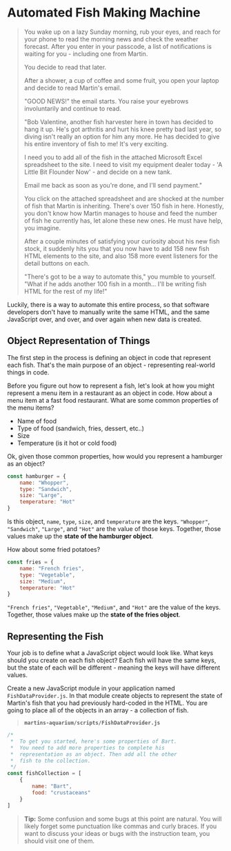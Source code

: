 # Automated Fish Making Machine

> You wake up on a lazy Sunday morning, rub your eyes, and reach for your phone to read the morning news and check the weather forecast. After you enter in your passcode, a list of notifications is waiting for you - including one from Martin.
>
> You decide to read that later.
>
> After a shower, a cup of coffee and some fruit, you open your laptop and decide to read Martin's email.
>
> "GOOD NEWS!" the email starts. You raise your eyebrows involuntarily and continue to read.
>
> "Bob Valentine, another fish harvester here in town has decided to hang it up. He's got arthritis and hurt his knee pretty bad last year, so diving isn't really an option for him any more. He has decided to give his entire inventory of fish to me! It's very exciting.
>
> I need you to add all of the fish in the attached Microsoft Excel spreadsheet to the site. I need to visit my equipment dealer today - 'A Little Bit Flounder Now' - and decide on a new tank.
>
> Email me back as soon as you're done, and I'll send payment."
>
> You click on the attached spreadsheet and are shocked at the number of fish that Martin is inheriting. There's over 150 fish in here. Honestly, you don't know how Martin manages to house and feed the number of fish he currently has, let alone these new ones. He must have help, you imagine.
>
> After a couple minutes of satisfying your curiosity about his new fish stock, it suddenly hits you that you now have to add 158 new fish HTML elements to the site, and also 158 more event listeners for the detail buttons on each.
>
> "There's got to be a way to automate this," you mumble to yourself. "What if he adds another 100 fish in a month... I'll be writing fish HTML for the rest of my life!"

Luckily, there is a way to automate this entire process, so that software developers don't have to manually write the same HTML, and the same JavaScript over, and over, and over again when new data is created.

## Object Representation of Things

The first step in the process is defining an object in code that represent each fish. That's the main purpose of an object - representing real-world things in code.

Before you figure out how to represent a fish, let's look at how you might represent a menu item in a restaurant as an object in code. How about a menu item at a fast food restaurant. What are some common properties of the menu items?

* Name of food
* Type of food (sandwich, fries, dessert, etc..)
* Size
* Temperature (is it hot or cold food)

Ok, given those common properties, how would you represent a hamburger as an object?

```js
const hamburger = {
    name: "Whopper",
    type: "Sandwich",
    size: "Large",
    temperature: "Hot"
}
```

Is this object, `name`, `type`, `size`, and `temperature` are the keys. `"Whopper"`, `"Sandwich"`, `"Large"`, and `"Hot"` are the value of those keys. Together, those values make up the **state of the hamburger object**.

How about some fried potatoes?

```js
const fries = {
    name: "French fries",
    type: "Vegetable",
    size: "Medium",
    temperature: "Hot"
}
```

 `"French fries"`, `"Vegetable"`, `"Medium"`, and `"Hot"` are the value of the keys. Together, those values make up the **state of the fries object**.

## Representing the Fish

Your job is to define what a JavaScript object would look like. What keys should you create on each fish object? Each fish will have the same keys, but the state of each will be different - meaning the keys will have different values.

Create a new JavaScript module in your application named `FishDataProvider.js`. In that module create objects to represent the state of Martin's fish that you had previously hard-coded in the HTML. You are going to place all of the objects in an array - a collection of fish.

> **`martins-aquarium/scripts/FishDataProvider.js`**

```js
/*
 *  To get you started, here's some properties of Bart.
 *  You need to add more properties to complete his
 *  representation as an object. Then add all the other
 *  fish to the collection.
 */
const fishCollection = [
    {
        name: "Bart",
        food: "crustaceans"
    }
]
```

> **Tip:** Some confusion and some bugs at this point are natural. You will likely forget some punctuation like commas and curly braces. If you want to discuss your ideas or bugs with the instruction team, you should visit one of them.

